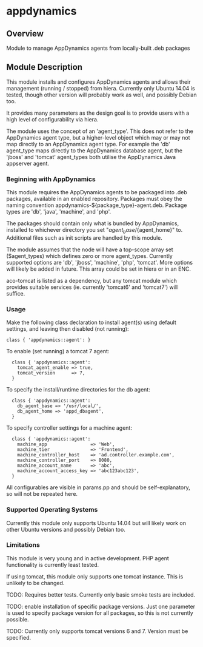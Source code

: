 # appdynamics

## Overview

Module to manage AppDynamics agents from locally-built .deb packages

## Module Description

This module installs and configures AppDynamics agents and allows their management
(running / stopped) from hiera. Currently only Ubuntu 14.04 is tested, though other
version will probably work as well, and possibly Debian too.

It provides many parameters as the design goal is to provide users with a high
level of configurability via hiera.

The module uses the concept of an 'agent_type'.  This does not refer to the
AppDynamics agent type, but a higher-level object which may or may not map
directly to an AppDynamics agent type.  For example the 'db' agent_type maps
directly to the AppDynamics database agent, but the 'jboss' and 'tomcat'
agent_types both utilise the AppDynamics Java appserver agent.

### Beginning with AppDynamics

This module requires the AppDynamics agents to be packaged into .deb packages,
available in an enabled repository. Packages must obey the naming convention
appdynamics-${package_type}-agent.deb.  Package types are 'db', 'java', 'machine',
and 'php'.

The packages should contain only what is bundled by AppDynamics, installed to
whichever directory you set "${agent_base}/${agent_home}" to. Additional files
such as init scripts are handled by this module.

The module assumes that the node will have a top-scope array set ($agent_types)
which defines zero or more agent_types.  Currently supported options are 'db',
'jboss', 'machine', 'php', 'tomcat'.  More options will likely be added in
future.  This array could be set in hiera or in an ENC.

aco-tomcat is listed as a dependency, but any tomcat module which provides suitable
services (ie. currently 'tomcat6' and 'tomcat7') will suffice.

### Usage

Make the following class declaration to install agent(s) using default settings,
and leaving then disabled (not running):

```puppet
class { 'appdynamics::agent': }
```

To enable (set running) a tomcat 7 agent:

```puppet
  class { 'appdynamics::agent':
    tomcat_agent_enable => true,
    tomcat_version      => 7,
  }
```

To specify the install/runtime directories for the db agent:
```puppet
  class { 'appdynamics::agent':
    db_agent_base => '/usr/local/',
    db_agent_home => 'appd_dbagent',
  }
```

To specify controller settings for a machine agent:
```puppet
  class { 'appdynamics::agent':
    machine_app                => 'Web',
    machine_tier               => 'Frontend',
    machine_controller_host    => 'ad.controller.example.com',
    machine_controller_port    => 8080,
    machine_account_name       => 'abc',
    machine_account_access_key => 'abc123abc123',
  }
```

All configurables are visible in params.pp and should be self-explanatory, so
will not be repeated here.

### Supported Operating Systems

Currently this module only supports Ubuntu 14.04 but will likely work on other
Ubuntu versions and possibly Debian too.

### Limitations

This module is very young and in active development.  PHP agent functionality is
currently least tested.

If using tomcat, this module only supports one tomcat instance.  This is
unlikely to be changed.

TODO: Requires better tests. Currently only basic smoke tests are included.

TODO: enable installation of specific package versions. Just one
parameter is used to specify package version for all packages, so this is not
currently possible.

TODO: Currently only supports tomcat versions 6 and 7. Version must be specified.
